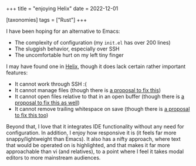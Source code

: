 +++
title = "enjoying Helix"
date = 2022-12-01

[taxonomies]
tags = ["Rust"]
+++

I have been hoping for an alternative to Emacs:

- The complexity of configuration (my `init.el` has over 200 lines)
- The sluggish behavior, especially over SSH
- The uncomfortable hurt on my left tiny finger

I may have found one in [Helix],
though it does lack certain rather important features:

- It cannot work through SSH :(
- It cannot manage files
  (though there is [a proposal to fix this])
- It cannot open files relative to that in an open buffer
  (though there is [a proposal to fix this as well])
- It cannot remove trailing whitespace on save
  (though there is [a proposal to fix this too])

Beyond that,
I love that it integrates IDE functionality without any need for configuration.
In addition,
I enjoy how responsive it is (it feels far more snappy/lightweight than Emacs).
It also has a nifty approach,
where text that would be operated on is highlighted,
and that makes it far more approachable than vi (and relatives),
to a point where I feel it takes modal editors to more mainstream audiences.

[Helix]: https://github.com/helix-editor/helix
[a proposal to fix this]: https://github.com/helix-editor/helix/pull/2377
[a proposal to fix this as well]: https://github.com/helix-editor/helix/pull/2412
[a proposal to fix this too]: https://github.com/helix-editor/helix/pull/3674
